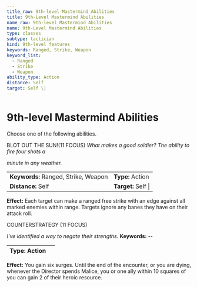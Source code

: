 ```yaml
---
title_raw: 9th-level Mastermind Abilities
title: 9th-Level Mastermind Abilities
name_raw: 9th-level Mastermind Abilities
name: 9th-Level Mastermind Abilities
type: classes
subtype: tactician
kind: 9th-level features
keywords: Ranged, Strike, Weapon
keyword_list:
  - Ranged
  - Strike
  - Weapon
ability_type: Action
distance: Self
target: Self \|
---
```


# 9th-level Mastermind Abilities

Choose one of the following abilities.

BLOT OUT THE SUN!(11 FOCUS) *What makes a good soldier? The ability to fire four shots a*

*minute in any weather.*

|                                      |                     |
| :----------------------------------- | :------------------ |
| **Keywords:** Ranged, Strike, Weapon | **Type:** Action    |
| **Distance:** Self                   | **Target:** Self \| |

**Effect:** Each target can make a ranged free strike with an edge against all marked enemies within range. Targets ignore any banes they have on their attack roll.

COUNTERSTRATEGY (11 FOCUS)

*I've identified a way to negate their strengths.* **Keywords:** --

| **Type:** Action |     |
| ---------------- | --- |

**Effect:** You gain six surges. Until the end of the encounter, or you are dying, whenever the Director spends Malice, you or one ally within 10 squares of you can gain 2 of their heroic resource.
